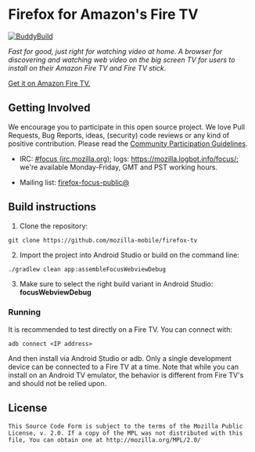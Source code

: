 # Firefox for Amazon's Fire TV

[![BuddyBuild](https://dashboard.buddybuild.com/api/statusImage?appID=5a3050c4aa895000017cd42e&branch=master&build=latest)](https://dashboard.buddybuild.com/apps/5a3050c4aa895000017cd42e/build/latest?branch=master)

_Fast for good, just right for watching video at home. A browser for
discovering and watching web video on the big screen TV for users to install on
their Amazon Fire TV and Fire TV stick._

[Get it on Amazon Fire TV.][amazon link]

## Getting Involved
We encourage you to participate in this open source project. We love Pull
Requests, Bug Reports, ideas, (security) code reviews or any kind of positive
contribution. Please read the [Community Participation
Guidelines](https://www.mozilla.org/en-US/about/governance/policies/participation/).

* IRC: [#focus (irc.mozilla.org)](https://wiki.mozilla.org/IRC); logs:
https://mozilla.logbot.info/focus/; we're available Monday-Friday, GMT and PST
working hours.

* Mailing list:
[firefox-focus-public@](https://mail.mozilla.org/listinfo/firefox-focus-public)

## Build instructions
1. Clone the repository:

  ```shell
  git clone https://github.com/mozilla-mobile/firefox-tv
  ```

2. Import the project into Android Studio or build on the command line:

  ```shell
  ./gradlew clean app:assembleFocusWebviewDebug
  ```

3. Make sure to select the right build variant in Android Studio: **focusWebviewDebug**

### Running
It is recommended to test directly on a Fire TV. You can connect with:
```shell
adb connect <IP address>
```

And then install via Android Studio or adb. Only a single development device
can be connected to a Fire TV at a time. Note that while you can install on an
Android TV emulator, the behavior is different from Fire TV's and should not be
relied upon.

## License

    This Source Code Form is subject to the terms of the Mozilla Public
    License, v. 2.0. If a copy of the MPL was not distributed with this
    file, You can obtain one at http://mozilla.org/MPL/2.0/

[amazon link]: https://www.amazon.com/dp/B078B5YMPD/ref=sr_1_1
